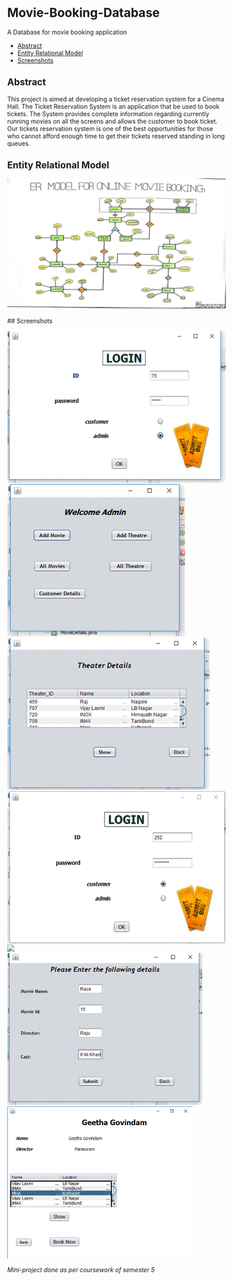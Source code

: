 # Movie-Booking-Database
A Database for movie booking application

 - [Abstract](#abstract)
 - [Entity Relational Model](#entity-relational-model)
 - [Screenshots](#screenshots)


## Abstract

This project is aimed at developing a ticket reservation system for a Cinema Hall. The Ticket Reservation System is an application that be used to book tickets. The System provides complete information regarding currently running movies on all the screens and allows the customer to book ticket. Our tickets reservation system is one of the best opportunities for those who cannot afford enough time to get their tickets reserved standing in long queues. 


## Entity Relational Model

<img src = "https://github.com/AdityaGanesh98/Movie-Booking-Database/blob/master/er%20model.jpg?raw=true" width = 700>

<br>
<br>
## Screenshots

<p>
 <img src = "https://github.com/AdityaGanesh98/Movie-Booking-Database/blob/master/Front-end-Screenshots/Admin_login.GIF?raw=true" height=350>
 <br>
 <img src = "https://github.com/AdityaGanesh98/Movie-Booking-Database/blob/master/Front-end-Screenshots/Admin_pAge.GIF?raw=true" height=350>
 <br>
 <img src = "https://github.com/AdityaGanesh98/Movie-Booking-Database/blob/master/Front-end-Screenshots/All%20Theater%20detaisls.GIF?raw=true" height=350>
 <br>
 <img src = "https://github.com/AdityaGanesh98/Movie-Booking-Database/blob/master/Front-end-Screenshots/Capture.GIF?raw=true" height=350>
 <br>
<img src = "https://github.com/AdityaGanesh98/Movie-Booking-Database/blob/master/Front-end-Screenshots/cusst_deatis.GIF?raw=true" height=350>
 <br>
<img src = "https://github.com/AdityaGanesh98/Movie-Booking-Database/blob/master/Front-end-Screenshots/Movie_details.GIF?raw=true" height=350>
 <br>
  <img src = "https://github.com/AdityaGanesh98/Movie-Booking-Database/blob/master/Front-end-Screenshots/theater.GIF?raw=true" height=350>
</p>



<i>Mini-project done as per coursework of semester 5</i></p>

